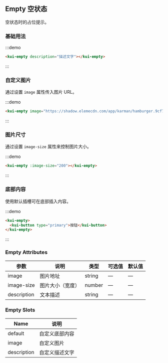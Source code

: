 ## Empty 空状态

空状态时的占位提示。

### 基础用法

:::demo

```html
<kui-empty description="描述文字"></kui-empty>
```
:::

### 自定义图片

通过设置 `image` 属性传入图片 URL。

:::demo

```html
<kui-empty image="https://shadow.elemecdn.com/app/karman/hamburger.9cf7b091-55e9-11e9-a976-7f4d0b07eef6.png"></kui-empty>
```
:::

### 图片尺寸

通过设置 `image-size` 属性来控制图片大小。

:::demo

```html
<kui-empty :image-size="200"></kui-empty>
```
:::

### 底部内容

使用默认插槽可在底部插入内容。

:::demo
```html
<kui-empty>
  <kui-button type="primary">按钮</kui-button>
</kui-empty>
```
:::

### Empty Attributes
| 参数          | 说明            | 类型            | 可选值                 | 默认值   |
|-------------  |---------------- |---------------- |---------------------- |-------- |
| image          | 图片地址         | string  |          —             |    —     |
| image-size    | 图片大小（宽度）  | number | — |    —  |
| description  | 文本描述    | string  |    —  |  — |

### Empty Slots

| Name | 说明 |
|------|--------|
| default | 自定义底部内容  |
| image | 自定义图片     |
| description | 自定义描述文字     |
